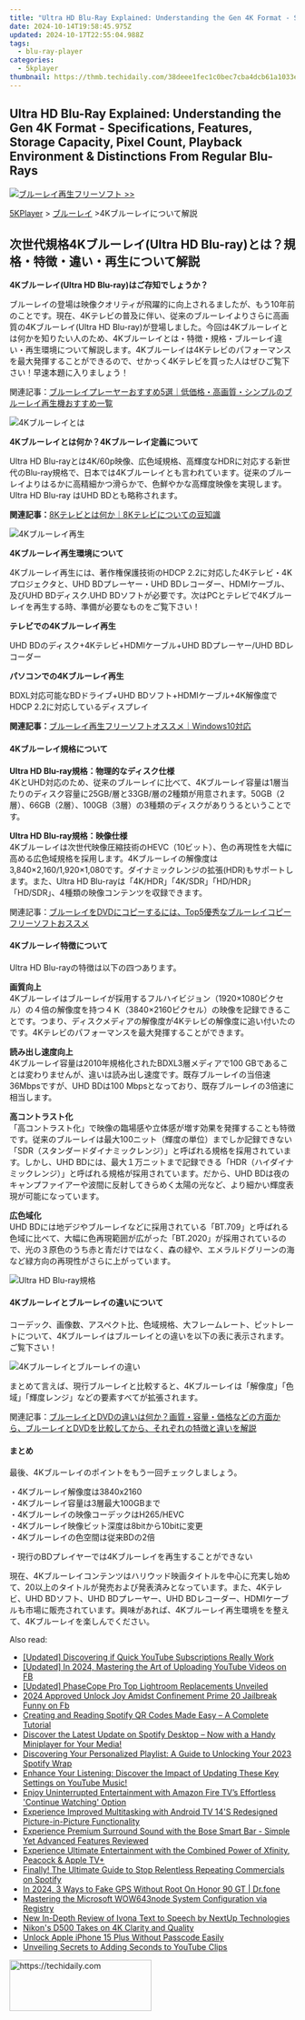 ```yaml
---
title: "Ultra HD Blu-Ray Explained: Understanding the Gen 4K Format - Specifications, Features, Storage Capacity, Pixel Count, Playback Environment & Distinctions From Regular Blu-Rays"
date: 2024-10-14T19:58:45.975Z
updated: 2024-10-17T22:55:04.988Z
tags:
  - blu-ray-player
categories:
  - 5kplayer
thumbnail: https://thmb.techidaily.com/38deee1fec1c0bec7cba4dcb61a1033e4c5fd684f75205d6b2dd2ff58f0ec205.jpg
---
```


## Ultra HD Blu-Ray Explained: Understanding the Gen 4K Format - Specifications, Features, Storage Capacity, Pixel Count, Playback Environment & Distinctions From Regular Blu-Rays

![](https://www.5kplayer.com/blu-ray-player-jp/img/hot.gif)[ブルーレイ再生フリーソフト >>](https://tools.techidaily.com/5kplayer/video-music-player/)

[5KPlayer](https://tools.techidaily.com/5kplayer/products/) \> [ブルーレイ](https://tools.techidaily.com/5kplayer/video-music-player/) \>4Kブルーレイについて解説

## 次世代規格4Kブルーレイ(Ultra HD Blu-ray)とは？規格・特徴・違い・再生について解説

**4Kブルーレイ(Ultra HD Blu-ray)はご存知でしょうか？**  
  
 ブルーレイの登場は映像クオリティが飛躍的に向上されるましたが、もう10年前のことです。現在、4Kテレビの普及に伴い、従来のブルーレイよりさらに高画質の4Kブルーレイ(Ultra HD Blu-ray)が登場しました。今回は4Kブルーレイとは何かを知りたい人のため、4Kブルーレイとは・特徴・規格・ブルーレイ違い・再生環境について解説します。4Kブルーレイは4Kテレビのパフォーマンスを最大発揮することができるので、せかっく4Kテレビを買った人はぜひご覧下さい！早速本題に入りましょう！

  
 関連記事：[ブルーレイプレーヤーおすすめ5選｜低価格・高画質・シンプルのブルーレイ再生機おすすめ一覧](https://tools.techidaily.com/5kplayer/products/)

![4Kブルーレイとは](https://www.5kplayer.com/blu-ray-player-jp/img/4k-bluray-1.png)

**4Kブルーレイとは何か？4Kブルーレイ定義について**

Ultra HD Blu-rayとは4K/60p映像、広色域規格、高輝度なHDRに対応する新世代のBlu-ray規格で、日本では4Kブルーレイとも言われています。従来のブルーレイよりはるかに高精細かつ滑らかで、色鮮やかな高輝度映像を実現します。Ultra HD Blu-ray はUHD BDとも略称されます。 

**関連記事：**[8Kテレビとは何か｜8Kテレビについての豆知識](https://tools.techidaily.com/5kplayer/video-music-player/)

![4Kブルーレイ再生](https://www.5kplayer.com/blu-ray-player-jp/img/4k-bluray-4.png)

**4Kブルーレイ再生環境について**

4Kブルーレイ再生には、著作権保護技術のHDCP 2.2に対応した4Kテレビ・4Kプロジェクタと、UHD BDプレーヤー・UHD BDレコーダー、HDMIケーブル、及びUHD BDディスク.UHD BDソフトが必要です。次はPCとテレビで4Kブルーレイを再生する時、準備が必要なものをご覧下さい！

**テレビでの4Kブルーレイ再生**

UHD BDのディスク+4Kテレビ+HDMIケーブル+UHD BDプレーヤー/UHD BDレコーダー

**パソコンでの4Kブルーレイ再生**

BDXL対応可能なBDドライブ+UHD BDソフト+HDMIケーブル+4K解像度でHDCP 2.2に対応しているディスプレイ

**関連記事：**[ブルーレイ再生フリーソフトオススメ｜Windows10対応](https://tools.techidaily.com/5kplayer/video-music-player/)

#### **4Kブルーレイ規格について**

**Ultra HD Blu-ray規格：物理的なディスク仕様**  
4KとUHD対応のため、従来のブルーレイに比べて、4Kブルーレイ容量は1層当たりのディスク容量に25GB/層と33GB/層の2種類が用意されます。50GB（2層）、66GB（2層）、100GB（3層）の3種類のディスクがありうるということです。 

**Ultra HD Blu-ray規格：映像仕様**  
4Kブルーレイは次世代映像圧縮技術のHEVC（10ビット）、色の再現性を大幅に高める広色域規格を採用します。4Kブルーレイの解像度は3,840×2,160/1,920×1,080です。ダイナミックレンジの拡張(HDR)もサポートします。また、Ultra HD Blu-rayは「4K/HDR」「4K/SDR」「HD/HDR」「HD/SDR」、4種類の映像コンテンツを収録できます。 

関連記事：[ブルーレイをDVDにコピーするには、Top5優秀なブルーレイコピーフリーソフトおススメ](https://tools.techidaily.com/5kplayer/products/)

#### **4Kブルーレイ特徴について**

Ultra HD Blu-rayの特徴は以下の四つあります。

**画質向上**  
4Kブルーレイはブルーレイが採用するフルハイビジョン（1920×1080ピクセル）の４倍の解像度を持つ４Ｋ（3840×2160ピクセル）の映像を記録できることです。つまり、ディスクメディアの解像度が4Kテレビの解像度に追い付いたのです。4Kテレビのパフォーマンスを最大発揮することができます。

**読み出し速度向上**  
 4Kブルーレイ容量は2010年規格化されたBDXL3層メディアで100 GBであることは変わりませんが、違いは読み出し速度です。既存ブルーレイの当倍速36Mbpsですが、UHD BDは100 Mbpsとなっており、既存ブルーレイの3倍速に相当します。

**高コントラスト化**  
 「高コントラスト化」で映像の臨場感や立体感が増す効果を発揮することも特徴です。従来のブルーレイは最大100ニット（輝度の単位）までしか記録できない「SDR（スタンダードダイナミックレンジ）」と呼ばれる規格を採用されています。しかし、UHD BDには、最大１万ニットまで記録できる「HDR（ハイダイナミックレンジ）」と呼ばれる規格が採用されています。だから、UHD BDは夜のキャンプファイアーや波間に反射してきらめく太陽の光など、より細かい輝度表現が可能になっています。

**広色域化**  
 UHD BDには地デジやブルーレイなどに採用されている「BT.709」と呼ばれる色域に比べて、大幅に色再現範囲が広がった「BT.2020」が採用されているので、光の３原色のうち赤と青だけではなく、森の緑や、エメラルドグリーンの海など緑方向の再現性がさらに上がっています。

![Ultra HD Blu-ray規格](https://www.5kplayer.com/blu-ray-player-jp/img/4k-bluray-2.png)

#### **4Kブルーレイとブルーレイの違いについて**

コーデック、画像数、アスペクト比、色域規格、大フレームレート、ピットレートについて、4Kブルーレイはブルーレイとの違いを以下の表に表示されます。ご覧下さい！

![4Kブルーレイとブルーレイの違い](https://www.5kplayer.com/blu-ray-player-jp/img/4k-bluray-3.png)

まとめて言えば、現行ブルーレイと比較すると、4Kブルーレイは「解像度」「色域」「輝度レンジ」などの要素すべてが拡張されます。

関連記事：[ブルーレイとDVDの違いは何か？画質・容量・価格などの方面から、ブルーレイとDVDを比較してから、それぞれの特徴と違いを解説](https://tools.techidaily.com/5kplayer/video-music-player/)

#### **まとめ**

最後、4Kブルーレイのポイントをもう一回チェックしましょう。

 ・4Kブルーレイ解像度は3840x2160  
 ・4Kブルーレイ容量は3層最大100GBまで  
 ・4Kブルーレイの映像コーデックはH265/HEVC  
 ・4Kブルーレイ映像ビット深度は8bitから10bitに変更   
 ・4Kブルーレイの色空間は従来BDの2倍  

・現行のBDプレイヤーでは4Kブルーレイを再生することができない

現在、4Kブルーレイコンテンツはハリウッド映画タイトルを中心に充実し始めて、20以上のタイトルが発売および発表済みとなっています。また、4Kテレビ、UHD BDソフト、UHD BDプレーヤー、UHD BDレコーダー、HDMIケーブルも市場に販売されています。興味があれば、4Kブルーレイ再生環境をを整えて、4Kブルーレイを楽しんでください。

<ins class="adsbygoogle"
     style="display:block"
     data-ad-format="autorelaxed"
     data-ad-client="ca-pub-7571918770474297"
     data-ad-slot="1223367746"></ins>

<ins class="adsbygoogle"
     style="display:block"
     data-ad-client="ca-pub-7571918770474297"
     data-ad-slot="8358498916"
     data-ad-format="auto"
     data-full-width-responsive="true"></ins>

<span class="atpl-alsoreadstyle">Also read:</span>
<div><ul>
<li><a href="https://youtube-clips.techidaily.com/updated-discovering-if-quick-youtube-subscriptions-really-work/"><u>[Updated] Discovering if Quick YouTube Subscriptions Really Work</u></a></li>
<li><a href="https://facebook-video-recording.techidaily.com/updated-in-2024-mastering-the-art-of-uploading-youtube-videos-on-fb/"><u>[Updated] In 2024, Mastering the Art of Uploading YouTube Videos on FB</u></a></li>
<li><a href="https://extra-guidance.techidaily.com/updated-phasecope-pro-top-lightroom-replacements-unveiled/"><u>[Updated] PhaseCope Pro Top Lightroom Replacements Unveiled</u></a></li>
<li><a href="https://facebook-clips.techidaily.com/2024-approved-unlock-joy-amidst-confinement-prime-20-jailbreak-funny-on-fb/"><u>2024 Approved Unlock Joy Amidst Confinement Prime 20 Jailbreak Funny on Fb</u></a></li>
<li><a href="https://media-tips.techidaily.com/creating-and-reading-spotify-qr-codes-made-easy-a-complete-tutorial/"><u>Creating and Reading Spotify QR Codes Made Easy – A Complete Tutorial</u></a></li>
<li><a href="https://media-tips.techidaily.com/discover-the-latest-update-on-spotify-desktop-now-with-a-handy-miniplayer-for-your-media/"><u>Discover the Latest Update on Spotify Desktop – Now with a Handy Miniplayer for Your Media!</u></a></li>
<li><a href="https://media-tips.techidaily.com/discovering-your-personalized-playlist-a-guide-to-unlocking-your-2023-spotify-wrap/"><u>Discovering Your Personalized Playlist: A Guide to Unlocking Your 2023 Spotify Wrap</u></a></li>
<li><a href="https://media-tips.techidaily.com/enhance-your-listening-discover-the-impact-of-updating-these-key-settings-on-youtube-music/"><u>Enhance Your Listening: Discover the Impact of Updating These Key Settings on YouTube Music!</u></a></li>
<li><a href="https://media-tips.techidaily.com/enjoy-uninterrupted-entertainment-with-amazon-fire-tvs-effortless-continue-watching-option/"><u>Enjoy Uninterrupted Entertainment with Amazon Fire TV’s Effortless 'Continue Watching' Option</u></a></li>
<li><a href="https://media-tips.techidaily.com/experience-improved-multitasking-with-android-tv-14s-redesigned-picture-in-picture-functionality/"><u>Experience Improved Multitasking with Android TV 14'S Redesigned Picture-in-Picture Functionality</u></a></li>
<li><a href="https://media-tips.techidaily.com/experience-premium-surround-sound-with-the-bose-smart-bar-simple-yet-advanced-features-reviewed/"><u>Experience Premium Surround Sound with the Bose Smart Bar - Simple Yet Advanced Features Reviewed</u></a></li>
<li><a href="https://media-tips.techidaily.com/experience-ultimate-entertainment-with-the-combined-power-of-xfinity-peacock-and-apple-tvplus/"><u>Experience Ultimate Entertainment with the Combined Power of Xfinity, Peacock & Apple TV+</u></a></li>
<li><a href="https://media-tips.techidaily.com/finally-the-ultimate-guide-to-stop-relentless-repeating-commercials-on-spotify/"><u>Finally! The Ultimate Guide to Stop Relentless Repeating Commercials on Spotify</u></a></li>
<li><a href="https://change-location.techidaily.com/in-2024-3-ways-to-fake-gps-without-root-on-honor-90-gt-drfone-by-drfone-virtual-android/"><u>In 2024, 3 Ways to Fake GPS Without Root On Honor 90 GT | Dr.fone</u></a></li>
<li><a href="https://fox-tips.techidaily.com/mastering-the-microsoft-wow643node-system-configuration-via-registry/"><u>Mastering the Microsoft WOW643node System Configuration via Registry</u></a></li>
<li><a href="https://ai-topics.techidaily.com/new-in-depth-review-of-ivona-text-to-speech-by-nextup-technologies/"><u>New In-Depth Review of Ivona Text to Speech by NextUp Technologies</u></a></li>
<li><a href="https://extra-tips.techidaily.com/nikons-d500-takes-on-4k-clarity-and-quality/"><u>Nikon's D500 Takes on 4K Clarity and Quality</u></a></li>
<li><a href="https://ios-unlock.techidaily.com/unlock-apple-iphone-15-plus-without-passcode-easily-by-drfone-ios/"><u>Unlock Apple iPhone 15 Plus Without Passcode Easily</u></a></li>
<li><a href="https://extra-lessons.techidaily.com/unveiling-secrets-to-adding-seconds-to-youtube-clips/"><u>Unveiling Secrets to Adding Seconds to YouTube Clips</u></a></li>
</ul></div>

<!-- affiliate ads begin -->
<a href="https://review-au.sjv.io/c/5597632/2098705/14409" target="_top" id="2098705">
  <img src="//a.impactradius-go.com/display-ad/14409-2098705" border="0" alt="https://techidaily.com" width="250" height="90"/>
</a>
<img height="0" width="0" src="https://review-au.sjv.io/i/5597632/2098705/14409" style="position:absolute;visibility:hidden;" border="0" />
<!-- affiliate ads end -->

